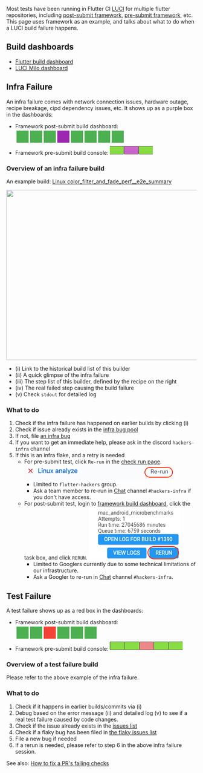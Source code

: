 Most tests have been running in Flutter CI
[LUCI](https://github.com/flutter/flutter/tree/main/dev/bots#luci-layered-universal-continuous-integration)
for multiple flutter repositories, including
[post-submit framework](https://flutter-dashboard.appspot.com/#/build),
[pre-submit framework](https://ci.chromium.org/p/flutter/g/framework-try/builders),
etc. This page uses framework as an example, and talks about what to do when a
LUCI build failure happens.

## Build dashboards

- [Flutter build dashboard](https://flutter-dashboard.appspot.com/#/build)
- [LUCI Milo dashboard](https://ci.chromium.org/p/flutter)

## Infra Failure

An infra failure comes with network connection issues, hardware outage, recipe
breakage, cipd dependency issues, etc. It shows up as a purple box in the
dashboards:

- Framework post-submit build dashboard:
  ![three green squares, a purple square, and four green squares, representing build results](https://github.com/flutter/assets-for-api-docs/blob/main/assets/wiki/luci_post_submit_infra_failure.png)
- Framework pre-submit build console:
  ![one green rectangle, a purple rectangle, and one more green rectangle, representing build results](https://github.com/flutter/assets-for-api-docs/blob/main/assets/wiki/luci_pre_submit_infra_failure.png)

### Overview of an infra failure build

An example build:
[Linux color_filter_and_fade_perf\_\_e2e_summary](https://ci.chromium.org/ui/p/flutter/builders/prod/Linux%20color_filter_and_fade_perf__e2e_summary/1563/overview)

<img src="https://raw.githubusercontent.com/wiki/flutter/flutter/images/luci_infra_failure_overview.png" align="center" height="450" width="800"/>

- (i) Link to the historical build list of this builder
- (ii) A quick glimpse of the infra failure
- (iii) The step list of this builder, defined by the recipe on the right
- (iv) The real failed step causing the build failure
- (v) Check `stdout` for detailed log

### What to do

1. Check if the infra failure has happened on earlier builds by clicking (i)
1. Check if issue already exists in the
   [infra bug pool](https://github.com/flutter/flutter/issues?q=is%3Aopen+is%3Aissue+label%3A%22team%3A+infra%22)
1. If not, file
   [an infra bug](https://github.com/flutter/flutter/issues/new?template=06_infrastructure.yml)
1. If you want to get an immediate help, please ask in the discord
   `hackers-infra` channel
1. If this is an infra flake, and a retry is needed
   - For pre-submit test, click `Re-run` in the
     [check run page](https://github.com/flutter/flutter/pull/83894/checks?check_run_id=2738146673).
     ![The presubmit rerun interface](https://github.com/flutter/assets-for-api-docs/blob/main/assets/wiki/luci_pre_submit_rerun.png)
     - Limited to `flutter-hackers` group.
     - Ask a team member to re-run in [Chat](../contributing/Chat.md) channel
       `#hackers-infra` if you don't have access.
   - For post-submit test, login to
     [framework build dashboard](https://flutter-dashboard.appspot.com/#/build),
     click the task box, and click `RERUN`.
     ![The post submit rerun interface](https://github.com/flutter/assets-for-api-docs/blob/main/assets/wiki/luci_post_submit_rerun.png)
     - Limited to Googlers currently due to some technical limitations of our
       infrastructure.
     - Ask a Googler to re-run in [Chat](../contributing/Chat.md) channel
       `#hackers-infra`.

## Test Failure

A test failure shows up as a red box in the dashboards:

- Framework post-submit build dashboard:
  ![two green squares, a red square, and three green squares, representing build results](https://github.com/flutter/assets-for-api-docs/blob/main/assets/wiki/luci_post_submit_test_failure.png)
- Framework pre-submit build console:
  ![two green squares, a red square, and two green squares, representing build results](https://github.com/flutter/assets-for-api-docs/blob/main/assets/wiki/luci_pre_submit_test_failure.png)

### Overview of a test failure build

Please refer to the above example of the infra failure.

### What to do

1. Check if it happens in earlier builds/commits via (i)
1. Debug based on the error message (ii) and detailed log (v) to see if a real
   test failure caused by code changes.
1. Check if the issue already exists in the
   [issues list](https://github.com/flutter/flutter/issues)
1. Check if a flaky bug has been filed in
   [the flaky issues list](https://github.com/flutter/flutter/issues?q=is%3Aopen+is%3Aissue+label%3A%22c%3A+flake%22)
1. File a new bug if needed
1. If a rerun is needed, please refer to step 6 in the above infra failure
   session.

See also:
[How to fix a PR's failing checks](../contributing/testing/Fix-failing-checks.md)
